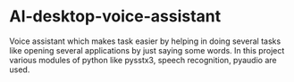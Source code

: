 # AI-desktop-voice-assistant
Voice assistant which makes task easier by helping in doing several tasks like opening several applications by just saying some words. 
In this project various modules of python like pysstx3, speech recognition, pyaudio are used.
